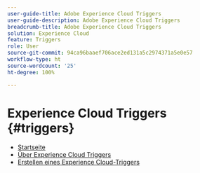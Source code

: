 ```yaml
---
user-guide-title: Adobe Experience Cloud Triggers
user-guide-description: Adobe Experience Cloud Triggers
breadcrumb-title: Adobe Experience Cloud Triggers
solution: Experience Cloud
feature: Triggers
role: User
source-git-commit: 94ca96baaef706ace2ed131a5c2974371a5e0e57
workflow-type: ht
source-wordcount: '25'
ht-degree: 100%

---
```


# Experience Cloud Triggers {#triggers}

* [Startseite](home.md)
* [Über Experience Cloud Triggers](overview.md)
* [Erstellen eines Experience Cloud-Triggers](create.md)

